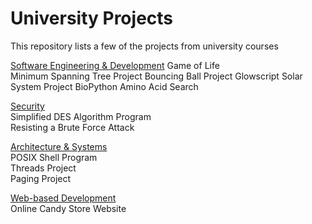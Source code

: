 # University Projects
This repository lists a few of the projects from university courses

<ins>Software Engineering & Development</ins> 
Game of Life  
Minimum Spanning Tree Project
Bouncing Ball Project 
Glowscript Solar System Project 
BioPython Amino Acid Search  

<ins>Security</ins>  
Simplified DES Algorithm Program  
Resisting a Brute Force Attack  

<ins>Architecture & Systems</ins>  
POSIX Shell Program  
Threads Project  
Paging Project  

<ins>Web-based Development</ins>  
Online Candy Store Website
